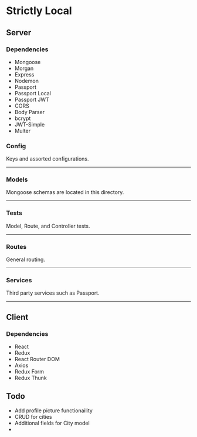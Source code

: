 # Strictly Local


## Server

### Dependencies

- Mongoose
- Morgan
- Express
- Nodemon
- Passport
- Passport Local
- Passport JWT
- CORS
- Body Parser
- bcrypt
- JWT-Simple
- Multer


### Config

Keys and assorted configurations.

___

### Models

Mongoose schemas are located in this directory.

___

### Tests

Model, Route, and Controller tests.

___

### Routes

General routing.
___

### Services

Third party services such as Passport.
___


## Client


### Dependencies

- React
- Redux
- React Router DOM
- Axios
- Redux Form
- Redux Thunk


## Todo

- Add profile picture functionaility
- CRUD for cities
- Additional fields for City model
- 
